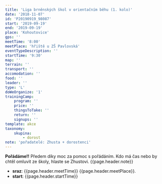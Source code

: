 ```yaml
---
title: 'Liga brněnských škol v orientačním běhu (1. kolo)'
date: '2018-11-07'
id: 'P20190919_98087'
start: '2019-09-19'
end: '2019-09-19'
place: 'Kohoutovice'
gps: ''
meetTime: '8:00'
meetPlace: 'hřiště u ZŠ Pavlovská'
eventTypeDescription: ''
startTime: '9:30'
map: ''
terrain: ''
transport: ''
accomodation: ''
food: ''
leader: ''
type: 'L'
doWeOrganize: '1'
trainingCamp:
    program: ''
    price: ''
    thingsToTake: ''
    return: ''
    signups: ''
template: akce
taxonomy:
    skupina:
        - dorost
note: 'pořadatelé: Zhusta + dorostenci'
---
```

**Pořádáme!!** Předem díky moc za pomoc s pořádáním. Kdo má čas nebo by chtěl
                    omluvit ze školy, hlaste se Zhustovi.
{{page.header.note}}
* **sraz**: {{page.header.meetTime}} {{page.header.meetPlace}}.
* **start**: {{page.header.startTime}}
